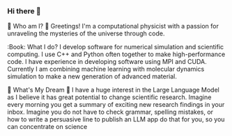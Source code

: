 ### Hi there 👋


<!--
**imusa007/imusa007** is a ✨ _special_ ✨ repository because its `README.md` (this file) appears on your GitHub profile.

Here are some ideas to get you started:

- 🔭 I’m currently working on ...
- 🌱 I’m currently learning ...
- 👯 I’m looking to collaborate on ...
- 🤔 I’m looking for help with ...
- 💬 Ask me about ...
- 📫 How to reach me: ...
- 😄 Pronouns: ...
- ⚡ Fun fact: ...
-->
:book: Who am I?
👋 Greetings! I'm a computational physicist with a passion for unraveling the mysteries of the universe through code.

:Book: What I do?
I develop software for numerical simulation and scientific computing. I use C++ and Python often together to make high-performance code. I have experience in developing software using 
MPI and CUDA. Currently I am combining machine learning with molecular dynamics simulation to make a new generation of advanced material.

:book: What's My Dream
🌟 I have a huge interest in the Large Language Model as I believe it has great potential to change scientific research. Imagine every morning you get a summary of exciting new research findings in your inbox. Imagine you do not have to check grammar, spelling mistakes, or how to write a persuasive line to publish an LLM app do that for you, so you can concentrate on science






